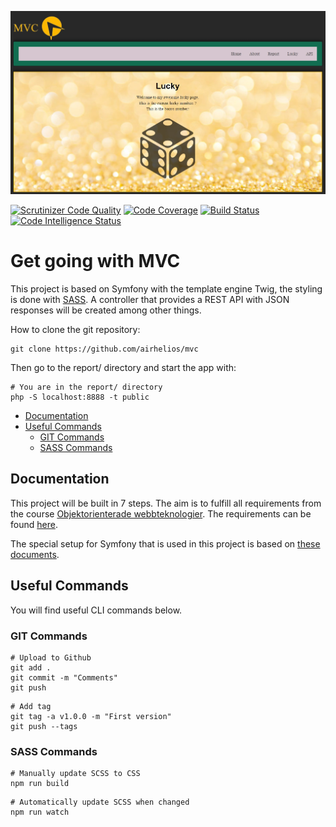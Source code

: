 <!--
---
author: owsu23
revision:
    "2024-03-29": "(A, owsu23) Kmom01."
---
-->

![MVC Image](public/img/mvc-github.jpg)

[![Scrutinizer Code Quality](https://scrutinizer-ci.com/g/airhelios/mvc/badges/quality-score.png?b=main)](https://scrutinizer-ci.com/g/airhelios/mvc/?branch=main)
[![Code Coverage](https://scrutinizer-ci.com/g/airhelios/mvc/badges/coverage.png?b=main)](https://scrutinizer-ci.com/g/airhelios/mvc/?branch=main)
[![Build Status](https://scrutinizer-ci.com/g/airhelios/mvc/badges/build.png?b=main)](https://scrutinizer-ci.com/g/airhelios/mvc/build-status/main)
[![Code Intelligence Status](https://scrutinizer-ci.com/g/airhelios/mvc/badges/code-intelligence.svg?b=main)](https://scrutinizer-ci.com/code-intelligence)

Get going with MVC
====================

This project is based on Symfony with the template engine Twig, the styling is done with [SASS](https://symfony.com/bundles/SassBundle/current/index.html). A controller that provides a REST API with JSON responses will be created among other things.

How to clone the git repository:

```
git clone https://github.com/airhelios/mvc
```

Then go to the report/ directory and start the app with:

```
# You are in the report/ directory
php -S localhost:8888 -t public
```

* [Documentation](#documentation)
* [Useful Commands](#Useful-Commands)
    * [GIT Commands](#GIT-Commands)
    * [SASS Commands](#SASS-Commands)

Documentation
----------------------------
This project will be built in 7 steps. The aim is to fulfill all requirements from the course [Objektorienterade webbteknologier](https://www.bth.se/utbildning/program-och-kurser/kurser/20241/BEGJ7/). The requirements can be found [here](https://dbwebb.se/kurser/mvc-v2).

The special setup for Symfony that is used in this project is based on [these documents](https://github.com/dbwebb-se/mvc/blob/main/example/symfony/README.md).

Useful Commands
----------------------------
You will find useful CLI commands below.
### GIT Commands

```
# Upload to Github
git add .
git commit -m "Comments"
git push
```

```
# Add tag
git tag -a v1.0.0 -m "First version"
git push --tags
```

### SASS Commands

```
# Manually update SCSS to CSS
npm run build
```

```
# Automatically update SCSS when changed
npm run watch
```